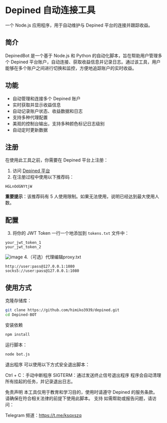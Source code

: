 # Depined 自动连接工具

一个 Node.js 应用程序，用于自动维护与 Depined 平台的连接并跟踪收益。


## 简介

DepinedBot 是一个基于 Node.js 和 Python 的自动化脚本，旨在帮助用户管理多个 Depined 平台账户，自动连接、获取收益信息并记录日志。通过该工具，用户能够在多个账户之间进行切换和监控，方便地追踪账户的实时收益。

## 功能

- 自动管理和连接多个 Depined 账户
- 实时获取并显示收益信息
- 自动记录账户状态、收益数据和日志
- 支持多种代理配置
- 美观的控制台输出，支持多种颜色标记日志级别
- 自动定时更新数据



## 注册

在使用此工具之前，你需要在 Depined 平台上注册：

1. 访问 [Depined 平台](https://app.depined.org/onboarding)
2. 在注册过程中使用以下推荐码：
```
HGLnOdGNYtjW
```

**重要提示**：该推荐码有 5 人使用限制。如果无法使用，说明已经达到最大使用人数。

## 配置


3. 将你的 JWT Token 一行一个地添加到 `tokens.txt` 文件中：
```
your_jwt_token_1
your_jwt_token_2
```

![image](https://github.com/user-attachments/assets/f33c5809-8fe9-40a6-aa72-cf08ecbaff5a)
4.（可选）代理编辑proxy.txt
```
http://user:pass@127.0.0.1:1080
socks5://user:pass@127.0.0.1:1080
```
   
## 使用方式

克隆存储库：

```bash
git clone https://github.com/himiko3939/depined.git
cd Depined-BOT
```
安装依赖
```bash
npm install
```
运行脚本：
```bash
node bot.js
```
退出程序
可以使用以下方式安全退出脚本：

Ctrl + C：手动中断程序
SIGTERM：通过发送终止信号退出程序
程序会自动清理所有挂起的任务，并记录退出日志。

免责声明
本工具仅用于教育和学习目的，使用时请遵守 Depined 的服务条款。
请确保在符合相关法律的前提下使用此脚本。
支持
如需帮助或报告问题，请访问：

Telegram 频道：https://t.me/ksqxszq


